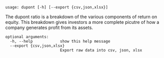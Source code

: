 ```
usage: dupont [-h] [--export {csv,json,xlsx}]
```
The dupont ratio is a breakdown of the various components of return on equity. This breakdown gives investors a more complete picutre of how a company generates profit from its assets.

```
optional arguments:
  -h, --help            show this help message
  --export {csv,json,xlsx}
                        Export raw data into csv, json, xlsx
